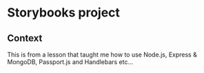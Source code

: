 # Storybooks project

## Context
This is from a lesson that taught me how to use Node.js, Express & MongoDB, Passport.js and Handlebars etc...

